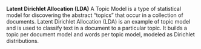 **Latent Dirichlet Allocation (LDA)**
A Topic Model is a type of statistical model for discovering the abstract “topics” that occur in a collection of documents. Latent Dirichlet Allocation (LDA) is an example of topic model and is used to classify text in a document to a particular topic. It builds a topic per document model and words per topic model, modeled as Dirichlet distributions.

